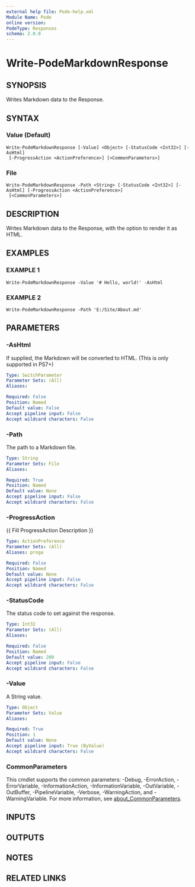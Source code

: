 ```yaml
---
external help file: Pode-help.xml
Module Name: Pode
online version:
PodeType: Responses
schema: 2.0.0
---
```


# Write-PodeMarkdownResponse

## SYNOPSIS
Writes Markdown data to the Response.

## SYNTAX

### Value (Default)
```
Write-PodeMarkdownResponse [-Value] <Object> [-StatusCode <Int32>] [-AsHtml]
 [-ProgressAction <ActionPreference>] [<CommonParameters>]
```

### File
```
Write-PodeMarkdownResponse -Path <String> [-StatusCode <Int32>] [-AsHtml] [-ProgressAction <ActionPreference>]
 [<CommonParameters>]
```

## DESCRIPTION
Writes Markdown data to the Response, with the option to render it as HTML.

## EXAMPLES

### EXAMPLE 1
```
Write-PodeMarkdownResponse -Value '# Hello, world!' -AsHtml
```

### EXAMPLE 2
```
Write-PodeMarkdownResponse -Path 'E:/Site/About.md'
```

## PARAMETERS

### -AsHtml
If supplied, the Markdown will be converted to HTML.
(This is only supported in PS7+)

```yaml
Type: SwitchParameter
Parameter Sets: (All)
Aliases:

Required: False
Position: Named
Default value: False
Accept pipeline input: False
Accept wildcard characters: False
```

### -Path
The path to a Markdown file.

```yaml
Type: String
Parameter Sets: File
Aliases:

Required: True
Position: Named
Default value: None
Accept pipeline input: False
Accept wildcard characters: False
```

### -ProgressAction
{{ Fill ProgressAction Description }}

```yaml
Type: ActionPreference
Parameter Sets: (All)
Aliases: proga

Required: False
Position: Named
Default value: None
Accept pipeline input: False
Accept wildcard characters: False
```

### -StatusCode
The status code to set against the response.

```yaml
Type: Int32
Parameter Sets: (All)
Aliases:

Required: False
Position: Named
Default value: 200
Accept pipeline input: False
Accept wildcard characters: False
```

### -Value
A String value.

```yaml
Type: Object
Parameter Sets: Value
Aliases:

Required: True
Position: 1
Default value: None
Accept pipeline input: True (ByValue)
Accept wildcard characters: False
```

### CommonParameters
This cmdlet supports the common parameters: -Debug, -ErrorAction, -ErrorVariable, -InformationAction, -InformationVariable, -OutVariable, -OutBuffer, -PipelineVariable, -Verbose, -WarningAction, and -WarningVariable. For more information, see [about_CommonParameters](http://go.microsoft.com/fwlink/?LinkID=113216).

## INPUTS

## OUTPUTS

## NOTES

## RELATED LINKS
